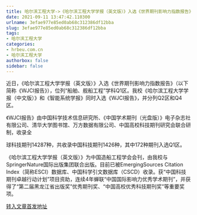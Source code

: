 ```yaml
---
title: 哈尔滨工程大学->《哈尔滨工程大学学报（英文版）》入选《世界期刊影响力指数报告》Q1区 | hrbeu.com.cn
date: 2021-09-11 13:47:42.110300
urlname: 3efae977e85ed0ab68c312386df12bba
slug: 3efae977e85ed0ab68c312386df12bba
tags: 
- 哈尔滨工程大学
categories:
- hrbeu.com.cn
- 哈尔滨工程大学
authorbox: false
sidebar: false
---
```

近日，《哈尔滨工程大学学报（英文版）》入选《世界期刊影响力指数报告》（以下简称《WJCI报告》），位列“船舶、舰船工程”学科Q1区。我校《哈尔滨工程大学学报（中文版）》和《智能系统学报》同时入选《WJCI报告》，并分列Q2区和Q4区。 

《WJCI报告》由中国科学技术信息研究所、《中国学术期刊（光盘版）》电子杂志社有限公司、清华大学图书馆、万方数据有限公司、中国高校科技期刊研究会联合研制，收录全
<!--more-->
球科技期刊14287种，共收录中国科技期刊1426种，其中172种期刊入选Q1区。 

《哈尔滨工程大学学报（英文版）》为中国造船工程学会会刊，由我校与SpringerNature国际出版集团联合出版。目前已被EmergingSources Citation Index（简称ESCI）数据库、中国科学引文数据库（CSCD）收录。获“中国科技期刊卓越行动计划”项目资助，连续4年蝉联“中国国际影响力优秀学术期刊”，并获得了“第二届黑龙江省出版奖”优秀期刊奖、“中国高校优秀科技期刊奖”等重要奖项。



[转入文章首发地址](http://gongxue.cn/info/1141/67712.htm)